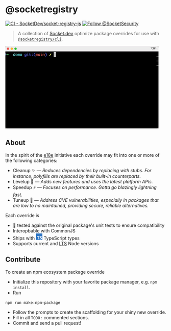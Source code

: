 # @socketregistry

[![CI - SocketDev/socket-registry-js](https://github.com/SocketDev/socket-registry-js/actions/workflows/test.yml/badge.svg)](https://github.com/SocketDev/socket-registry-js/actions/workflows/test.yml)
[![Follow @SocketSecurity](https://img.shields.io/twitter/follow/SocketSecurity?style=social)](https://twitter.com/SocketSecurity)

> A collection of [Socket.dev](https://socket.dev/) optimize package overrides
> for use with [`@socketregistry/cli`](https://docs.socket.dev/docs/socket-cli).

<img src="./socket-optimize-demo.gif" height="258px" width="480px" alt="npx @socketsecurity/cli optimize demo">

## About

In the spirit of the [e18e](https://e18e.dev/) initiative each override may fit
into one or more of the following categories:

- Cleanup ✨ — _Reduces dependencies by replacing with stubs. For instance,
  polyfills are replaced by their built-in counterparts._
- Levelup 🧩 — _Adds new features and uses the latest platform APIs._
- Speedup ⚡ — _Focuses on performance. Gotta go blazingly lightning fast._
- Tuneup 🔧 — _Address CVE vulnerabilities, especially in packages that are low
  to no maintained, providing secure, reliable alternatives._

Each override is

- 💯 tested against the original package's unit tests to ensure compatibility
- Interopbable with CommonJS
- Ships with
  <a href="https://www.typescriptlang.org/"><img src="./ts.svg" height="20px" title="This package contains built-in TypeScript declarations" alt="TypeScript icon, indicating that this package has built-in type declarations"></a>
  TypeScript types
- Supports current and [LTS](https://nodejs.org/en/about/previous-releases) Node
  versions

## Contribute

To create an npm ecosystem package override

- Initialize this repository with your favorite package manager, e.g.
  `npm install`.
- Run

```bash
npm run make:npm-package
```

- Follow the prompts to create the scaffolding for your shiny new override.
- Fill in all `TODO:` commented sections.
- Commit and send a pull request!
